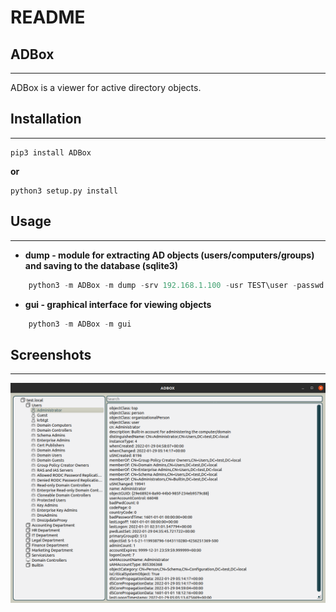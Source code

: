 # README

## ADBox

***

ADBox is a viewer for active directory objects.

## Installation

***

```shell
pip3 install ADBox
```

**or**

```shell
python3 setup.py install
```

## Usage

***

* **dump - module for extracting AD objects (users/computers/groups) and saving to the database (sqlite3)**

```python
    python3 -m ADBox -m dump -srv 192.168.1.100 -usr TEST\user -passwd TestPassword
```

* **gui - graphical interface for viewing objects**

```python
    python3 -m ADBox -m gui
```

## Screenshots

***

![Alt text](screenshot/Example.png)
